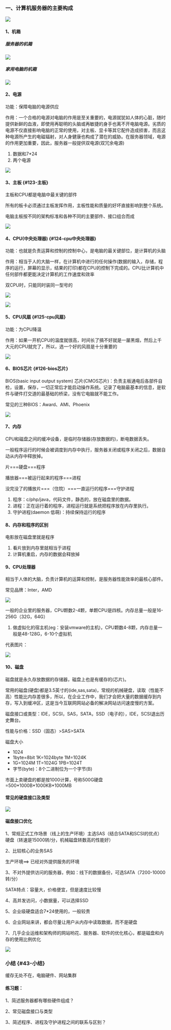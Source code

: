 ### 一、计算机服务器的主要构成

![](/assets/图2-3.png)

#### 1、机箱

##### 服务器的机箱

![](/assets/图2-4.png)

##### **家用电脑的机箱**

![](/assets/图2-5.png)

#### 2、电源

功能：保障电脑的电源供应

作用：一个合格的电源对电脑的作用是至关重要的，电源就犹如人体的心脏，随时提供新鲜的血液，即使用再聪明的头脑或再敏捷的身手也离不开电脑电源。劣质的电源不仅直接影响电脑的正常的使用，对主板、显卡等其它配件造成损害，而且这种电源所产生的电磁辐射，对人身健康也构成了潜在的威胁。在服务器领域，电源的作用更加重要，因此，服务器一般提供双电源\(双冗余电源\)

1. 数据和7\*24
2. 两个电源

![](/assets/图2-6.png)

#### 3、主板 {#123-主板}

主板和CPU都是电脑中最关键的部件

所有的板卡必须通过主板发挥作用，主板性能和质量的好坏直接影响到整个系统。

电脑主板按不同的架构标准和各种不同的主要部件、接口组合而成

![](/assets/图2-7.png)

#### 4、CPU\(中央处理器\) {#124-cpu中央处理器}

功能：也就是负责运算和控制的控制中心，是电脑的最关键部位，是计算机的头脑

作用：相当于人的大脑一样，在计算机中进行的任何操作\(数据的输入，存储，程序的运行，屏幕的显示，结果的打印\)都在CPU的控制下完成的。CPU比计算机中任何部件都更能决定计算机的工作速度和效率

双CPU时，只能同时装同一型号的

![](/assets/图2-8.png)

![](/assets/图2-9.png)

#### 5、CPU风扇 {#125-cpu风扇}

功能：为CPU降温

作用：如果一开机CPU的温度就很高，时间长了搞不好就是一屡黑烟，然后上千大元的CPU就完了，所以，选一个好的风扇是十分重要的

![](/assets/图2-10.png)

#### 6、BIOS芯片 {#126-bios芯片}

BIOS\(basic input output system\) 芯片\(CMOS芯片\)：负责主板通电后各部件自检，设置，保存，一切正常后才能启动操作系统。记录了电脑最基本的信息，是软件与硬件打交道的最基础的桥梁，没有它电脑就不能工作。

常见的三种BIOS：Award、AMI、Phoenix

![](/assets/图2-11.png)

#### 7、内存

CPU和磁盘之间的缓冲设备，是临时存储器\(存放数据的\)，断电数据丢失。

一般程序运行的时候会被调度到内存中执行，服务器关闭或程序关闭之后，数据自动从内存中释放掉。

片===硬盘===程序

播放器===被运行起来的程序===进程

没完没了的播放片===（住院）===一直运行的程序===守护进程

1. 程序：c/php/java，代码文件，静态的，放在磁盘里的数据。
2. 进程：正在运行着的程序，进程运行就是系统把程序放在内存里执行。
3. 守护进程\(daemon 低萌\)：持续保持运行的程序

#### 8、内存和程序的区别

电影放在磁盘里就是程序

1. 看片放到内存里就相当于进程
2. 计算机重启，内存的数据会释放掉

#### 9、CPU处理器

相当于人体的大脑，负责计算机的运算和控制，是服务器性能效率的最核心部件。

常见品牌：Inter，AMD

![](/assets/图2-14.png)

一般的企业里的服务器，CPU颗数2-4颗，单颗CPU是四核。内存总量一般是16-256G（32G，64G）

1. 做虚拟化的宿主机\(eg：安装vmware的主机\)，CPU颗数4-8颗，内存总量一般是48-128G，6-10个虚拟机

代表图片：

![](/assets/图2-15.png)

#### 10、磁盘

磁盘就是永久存放数据的存储器，磁盘上也是有缓存的\(芯片\)。

常用的磁盘\(硬盘\)都是3.5英寸的\(ide,sas,sata\)，常规的机械硬盘，读取（性能不高）性能比内存差很多，所以，在企业工作中，我们才会把大量的数据缓存到内存，写入到缓冲区，这是当今互联网网站必备的解决网站访问速度慢的方案。

磁盘接口或类型：IDE，SCSI，SAS，SATA，SSD（电子的），IDE，SCSI退出历史舞台。

性能与价格：SSD（固态）&gt;SAS&gt;SATA

磁盘大小

* 1024
* 1byte=8bit 1K=1024byte 1M=1024K
* 1G=1024M 1T=1024G 1PB=1024T
* 字节\(byte\)：8个二进制位为一个字节\(B\)

市面上卖硬盘的都是按1000计算，号称500G硬盘=500\*1000B\*1000KB\*1000MB

#### 常见的硬盘接口及类型

![](/assets/图2-16.png)

#### 磁盘接口优化

1、常规正式工作场景（线上的生产环境）主选SAS（结合SATA和SCSI的优点）硬盘（转速是15000转/分，机械磁盘转数高的性能好）

2、比较核心的业务SAS

生产环境==&gt; 已经对外提供服务的环境

3、不对外提供访问的服务器，例如：线下的数据备份，可选SATA（7200-10000转/分）

SATA特点：容量大，价格便宜，但是速度比较慢

4、高并发访问，小数据量，可以选择SSD

5、企业级硬盘适合7\*24使用的，一般较贵

6、企业网站来讲，都会尽量让用户从内存中读取数据，而不是硬盘

7、几乎企业运维和架构师的网站哟花、服务器、软件的优化核心，都是磁盘和内存的使用比例优化

![](/assets/图2-17.png)

### 小结 {#43-小结}

缓存无处不在，电脑硬件、网站集群

#### 练习题：

1、简述服务器都有哪些硬件组成？

2、常见磁盘接口与类型

3、简述程序、进程及守护进程之间的联系与区别？



